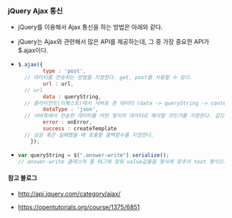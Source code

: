### jQuery Ajax 통신

-  jQuery를 이용해서 Ajax 통신을 하는 방법은 아래와 같다.

- jQuery는 Ajax와 관련해서 많은 API를 제공하는데, 그 중 가장 중요한 API가 $.ajax이다.

- ```javascript
  $.ajax({
          type : 'post',
    // 데이터를 전송하는 방법을 지정한다. get, post를 사용할 수 있다.
          url : url,
    // url
          data : queryString,
    // 클라이언트(리퀘스트)에서 서버로 준 데이터 (data -> queryString -> contents="타이핑 값")
          dataType : 'json',
    // 서버측에서 전송한 데이터를 어떤 형식의 데이터로 해석할 것인가를 지정한다. 값으로 올 수 있는 것은 xml, json, script, html이다. 형식을 지정하지 않으면 jQuery가 알아서 판단한다.
          error : onError,
          success : createTemplate
    // 성공 혹은 실패했을 때 호출할 콜백함수를 지정한다.
      });
  ```

- ```javascript
  var queryString = $(".answer-write").serialize();
  // answer-write 클래스의 폼 태그에 맞춰 value값들을 형식에 맞추어 text 형식으로 변환해준다.
  ```

#### 참고 블로그

- http://api.jquery.com/category/ajax/

- https://opentutorials.org/course/1375/6851
